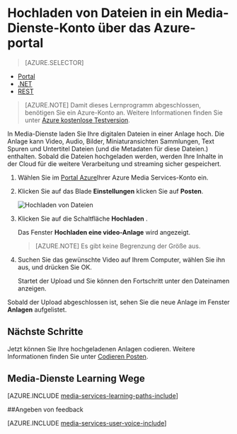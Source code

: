 <properties
    pageTitle=" Hochladen von Dateien in ein Media Services-Konto über das Azure-Portal | Microsoft Azure"
    description="Dieses Lernprogramm führt Sie durch die Schritte zum Hochladen von Dateien in ein Media-Dienste-Konto über das Azure-portal"
    services="media-services"
    documentationCenter=""
    authors="Juliako"
    manager="erikre"
    editor=""/>

<tags
    ms.service="media-services"
    ms.workload="media"
    ms.tgt_pltfrm="na"
    ms.devlang="na"
    ms.topic="get-started-article"
    ms.date="10/14/2016"
    ms.author="juliako"/>


# <a name="upload-files-into-a-media-services-account-using-the-azure-portal"></a>Hochladen von Dateien in ein Media-Dienste-Konto über das Azure-portal 

> [AZURE.SELECTOR]
- [Portal](media-services-portal-upload-files.md)
- [.NET](media-services-dotnet-upload-files.md)
- [REST](media-services-rest-upload-files.md)

> [AZURE.NOTE] Damit dieses Lernprogramm abgeschlossen, benötigen Sie ein Azure-Konto an. Weitere Informationen finden Sie unter [Azure kostenlose Testversion](https://azure.microsoft.com/pricing/free-trial/). 

In Media-Dienste laden Sie Ihre digitalen Dateien in einer Anlage hoch. Die Anlage kann Video, Audio, Bilder, Miniaturansichten Sammlungen, Text Spuren und Untertitel Dateien (und die Metadaten für diese Dateien.) enthalten. Sobald die Dateien hochgeladen werden, werden Ihre Inhalte in der Cloud für die weitere Verarbeitung und streaming sicher gespeichert.
 
1. Wählen Sie im [Portal Azure](https://portal.azure.com/)Ihrer Azure Media Services-Konto ein.

2. Klicken Sie auf das Blade **Einstellungen** klicken Sie auf **Posten**.

    ![Hochladen von Dateien](./media/media-services-portal-vod-get-started/media-services-upload.png)

3. Klicken Sie auf die Schaltfläche **Hochladen** .

    Das Fenster **Hochladen eine video-Anlage** wird angezeigt.

    >[AZURE.NOTE] Es gibt keine Begrenzung der Größe aus.
    
4. Suchen Sie das gewünschte Video auf Ihrem Computer, wählen Sie ihn aus, und drücken Sie OK.  

    Startet der Upload und Sie können den Fortschritt unter den Dateinamen anzeigen.  

Sobald der Upload abgeschlossen ist, sehen Sie die neue Anlage im Fenster **Anlagen** aufgelistet. 


## <a name="next-steps"></a>Nächste Schritte

Jetzt können Sie Ihre hochgeladenen Anlagen codieren. Weitere Informationen finden Sie unter [Codieren Posten](media-services-portal-encode.md).

## <a name="media-services-learning-paths"></a>Media-Dienste Learning Wege

[AZURE.INCLUDE [media-services-learning-paths-include](../../includes/media-services-learning-paths-include.md)]

##<a name="provide-feedback"></a>Angeben von feedback

[AZURE.INCLUDE [media-services-user-voice-include](../../includes/media-services-user-voice-include.md)]


